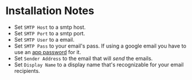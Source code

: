 # Installation Notes

- Set `SMTP Host` to a smtp host.
- Set `SMTP Port` to a smtp port.
- Set `SMTP User` to a email.
- Set `SMTP Pass` to your email's pass. If using a google email you have to use an [app password](https://support.google.com/accounts/answer/185833?hl=en) for it.
- Set `Sender Address` to the email that will _send_ the emails.
- Set `Display Name` to a display name that's recognizable for your email recipients.
